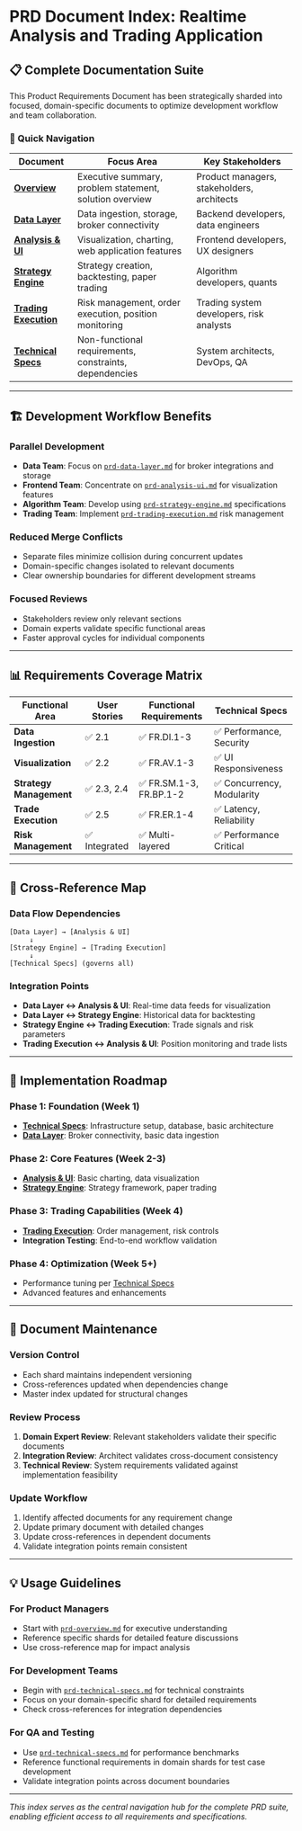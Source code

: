 # PRD Document Index: Realtime Analysis and Trading Application

## 📋 Complete Documentation Suite

This Product Requirements Document has been strategically sharded into focused, domain-specific documents to optimize development workflow and team collaboration.

### 🎯 Quick Navigation

| Document | Focus Area | Key Stakeholders |
|----------|------------|------------------|
| **[Overview](prd-overview.md)** | Executive summary, problem statement, solution overview | Product managers, stakeholders, architects |
| **[Data Layer](prd-data-layer.md)** | Data ingestion, storage, broker connectivity | Backend developers, data engineers |
| **[Analysis & UI](prd-analysis-ui.md)** | Visualization, charting, web application features | Frontend developers, UX designers |
| **[Strategy Engine](prd-strategy-engine.md)** | Strategy creation, backtesting, paper trading | Algorithm developers, quants |
| **[Trading Execution](prd-trading-execution.md)** | Risk management, order execution, position monitoring | Trading system developers, risk analysts |
| **[Technical Specs](prd-technical-specs.md)** | Non-functional requirements, constraints, dependencies | System architects, DevOps, QA |

---

## 🏗️ Development Workflow Benefits

### **Parallel Development**
- **Data Team**: Focus on [`prd-data-layer.md`](prd-data-layer.md) for broker integrations and storage
- **Frontend Team**: Concentrate on [`prd-analysis-ui.md`](prd-analysis-ui.md) for visualization features
- **Algorithm Team**: Develop using [`prd-strategy-engine.md`](prd-strategy-engine.md) specifications
- **Trading Team**: Implement [`prd-trading-execution.md`](prd-trading-execution.md) risk management

### **Reduced Merge Conflicts**
- Separate files minimize collision during concurrent updates
- Domain-specific changes isolated to relevant documents
- Clear ownership boundaries for different development streams

### **Focused Reviews**
- Stakeholders review only relevant sections
- Domain experts validate specific functional areas
- Faster approval cycles for individual components

---

## 📊 Requirements Coverage Matrix

| Functional Area | User Stories | Functional Requirements | Technical Specs |
|-----------------|-------------|------------------------|-----------------|
| **Data Ingestion** | ✅ 2.1 | ✅ FR.DI.1-3 | ✅ Performance, Security |
| **Visualization** | ✅ 2.2 | ✅ FR.AV.1-3 | ✅ UI Responsiveness |
| **Strategy Management** | ✅ 2.3, 2.4 | ✅ FR.SM.1-3, FR.BP.1-2 | ✅ Concurrency, Modularity |
| **Trade Execution** | ✅ 2.5 | ✅ FR.ER.1-4 | ✅ Latency, Reliability |
| **Risk Management** | ✅ Integrated | ✅ Multi-layered | ✅ Performance Critical |

---

## 🔗 Cross-Reference Map

### Data Flow Dependencies
```
[Data Layer] → [Analysis & UI]
     ↓
[Strategy Engine] → [Trading Execution]
     ↓
[Technical Specs] (governs all)
```

### Integration Points
- **Data Layer ↔ Analysis & UI**: Real-time data feeds for visualization
- **Data Layer ↔ Strategy Engine**: Historical data for backtesting
- **Strategy Engine ↔ Trading Execution**: Trade signals and risk parameters
- **Trading Execution ↔ Analysis & UI**: Position monitoring and trade lists

---

## 🚀 Implementation Roadmap

### Phase 1: Foundation (Week 1)
- **[Technical Specs](prd-technical-specs.md)**: Infrastructure setup, database, basic architecture
- **[Data Layer](prd-data-layer.md)**: Broker connectivity, basic data ingestion

### Phase 2: Core Features (Week 2-3)
- **[Analysis & UI](prd-analysis-ui.md)**: Basic charting, data visualization
- **[Strategy Engine](prd-strategy-engine.md)**: Strategy framework, paper trading

### Phase 3: Trading Capabilities (Week 4)
- **[Trading Execution](prd-trading-execution.md)**: Order management, risk controls
- **Integration Testing**: End-to-end workflow validation

### Phase 4: Optimization (Week 5+)
- Performance tuning per [Technical Specs](prd-technical-specs.md)
- Advanced features and enhancements

---

## 📝 Document Maintenance

### Version Control
- Each shard maintains independent versioning
- Cross-references updated when dependencies change
- Master index updated for structural changes

### Review Process
1. **Domain Expert Review**: Relevant stakeholders validate their specific documents
2. **Integration Review**: Architect validates cross-document consistency
3. **Technical Review**: System requirements validated against implementation feasibility

### Update Workflow
1. Identify affected documents for any requirement change
2. Update primary document with detailed changes
3. Update cross-references in dependent documents
4. Validate integration points remain consistent

---

## 💡 Usage Guidelines

### For Product Managers
- Start with [`prd-overview.md`](prd-overview.md) for executive understanding
- Reference specific shards for detailed feature discussions
- Use cross-reference map for impact analysis

### For Development Teams
- Begin with [`prd-technical-specs.md`](prd-technical-specs.md) for technical constraints
- Focus on your domain-specific shard for detailed requirements
- Check cross-references for integration dependencies

### For QA and Testing
- Use [`prd-technical-specs.md`](prd-technical-specs.md) for performance benchmarks
- Reference functional requirements in domain shards for test case development
- Validate integration points across document boundaries

---

*This index serves as the central navigation hub for the complete PRD suite, enabling efficient access to all requirements and specifications.*